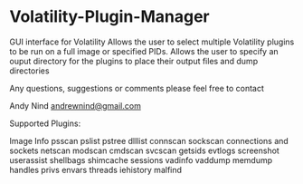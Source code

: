 Volatility-Plugin-Manager
=========================

GUI interface for Volatility
Allows the user to select multiple Volatility plugins to be run on a full image or specified PIDs.
Allows the user to specify an ouput directory for the plugins to place their output files and dump directories

Any questions, suggestions or comments please feel free to contact

Andy Nind
andrewnind@gmail.com


Supported Plugins:

Image Info
psscan
pslist
pstree
dlllist
connscan
sockscan
connections and sockets
netscan
modscan
cmdscan
svcscan
getsids
evtlogs
screenshot
userassist
shellbags
shimcache
sessions
vadinfo
vaddump
memdump
handles
privs
envars
threads
iehistory
malfind
